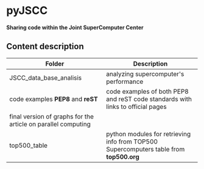 # **pyJSCC**
**Sharing code within the Joint SuperComputer Center**

## Content description

Folder| Description
------|-------------
JSCC_data_base_analisis| analyzing supercomputer's performance
code examples **PEP8** and **reST**| code examples of both PEP8 and reST code standards with links to official pages
final version of graphs for the article on parallel computing|
top500_table| python modules for retrieving info from TOP500 Supercomputers table from **top500.org**

